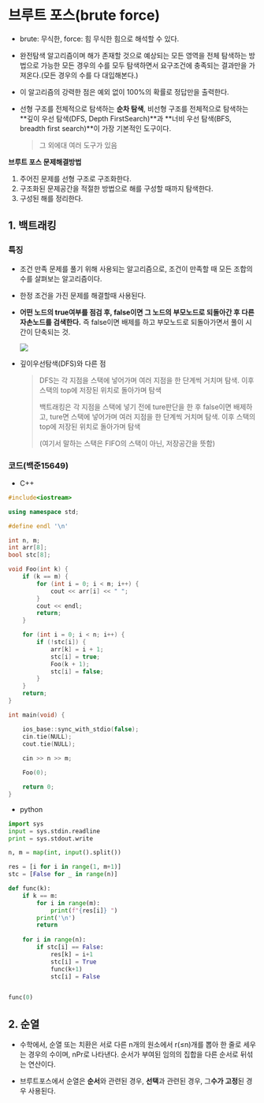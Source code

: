 # 브루트 포스(brute force)

- brute: 무식한, force: 힘  무식한 힘으로 해석할 수 있다.

- 완전탐색 알고리즘이며 해가 존재할 것으로 예상되는 모든 영역을 전체 탐색하는 방법으로 가능한 모든 경우의 수를 모두 탐색하면서 요구조건에 충족되는 결과만을 가져온다.(모든 경우의 수를 다 대입해본다.)

- 이 알고리즘의 강력한 점은 예외 없이 100%의 확률로 정답만을 출력한다.

- 선형 구조를 전체적으로 탐색하는 **순차 탐색**, 비선형 구조를 전체적으로 탐색하는 **깊이 우선 탐색(DFS, Depth FirstSearch)**과 **너비 우선 탐색(BFS, breadth first search)**이 가장 기본적인 도구이다.

  > 그 외에대 여러 도구가 있음





**브루트 포스 문제해결방법**

1. 주어진 문제를 선형 구조로 구조화한다.
2. 구조화된 문제공간을 적절한 방법으로 해를 구성할 때까지 탐색한다.
3. 구성된 해를 정리한다.



## 1. 백트래킹

### 특징

- 조건 만족 문제를 풀기 위해 사용되는 알고리즘으로, 조건이 만족할 때 모든 조합의 수를 살펴보는 알고리즘이다.

- 한정 조건을 가진 문제를 해결할때 사용된다.

- **어떤 노드의 true여부를 점검 후, false이면 그 노드의 부모노드로 되돌아간 후 다른 자손노드를 검색한다.** 즉 false이면 배제를 하고 부모노드로 되돌아가면서 풀이 시간이 단축되는 것.

  ![](http://computing.or.kr/wp-content/uploads/2020/06/noname01-2.png)

- 깊이우선탐색(DFS)와 다른 점

  > DFS는 각 지점을 스택에 넣어가며 여러 지점을 한 단계씩 거치며 탐색. 이후 스택의 top에 저장된 위치로 돌아가며 탐색
  >
  > 백트래킹은 각 지점을 스택에 넣기 전에 ture판단을 한 후 false이면 배제하고, ture면 스택에 넣어가며 여러 지점을 한 단계씩 거치며 탐색. 이후 스택의 top에 저장된 위치로 돌아가며 탐색
  >
  > (여기서 말하는 스택은 FIFO의 스택이 아닌, 저장공간을 뜻함)



### 코드(백준15649)

- C++

```c++
#include<iostream>

using namespace std;

#define endl '\n'

int n, m;
int arr[8];
bool stc[8];

void Foo(int k) {
	if (k == m) {
		for (int i = 0; i < m; i++) {
			cout << arr[i] << " ";
		}
		cout << endl;
		return;
	}

	for (int i = 0; i < n; i++) {
		if (!stc[i]) {
			arr[k] = i + 1;
			stc[i] = true;
			Foo(k + 1);
			stc[i] = false;
		}
	}
	return;
}

int main(void) {

	ios_base::sync_with_stdio(false);
	cin.tie(NULL);
	cout.tie(NULL);
	
	cin >> n >> m;

	Foo(0);

	return 0;
}
```

- python

```python
import sys
input = sys.stdin.readline
print = sys.stdout.write

n, m = map(int, input().split())

res = [i for i in range(1, m+1)]
stc = [False for _ in range(n)]

def func(k):
	if k == m:
		for i in range(m):
			print(f"{res[i]} ")
		print('\n')
		return
	
	for i in range(n):
		if stc[i] == False:
			res[k] = i+1
			stc[i] = True
			func(k+1)
			stc[i] = False


func(0)
```



## 2. 순열

- 수학에서, 순열 또는 치환은 서로 다른 n개의 원소에서 r(≤n)개를 뽑아 한 줄로 세우는 경우의 수이며, nPr로 나타낸다. 순서가 부여된 임의의 집합을 다른 순서로 뒤섞는 연산이다.

- 브루트포스에서 순열은 **순서**와 관련된 경우, **선택**과 관련된 경우, 그**수가 고정**된 경우 사용된다.

  